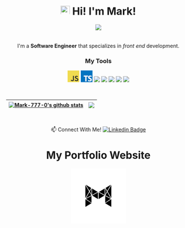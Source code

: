 <h1 align="center"><img src="https://media.giphy.com/media/hvRJCLFzcasrR4ia7z/giphy.gif" width="25px" height="25px"> Hi! I'm Mark!</h1>



<div align='center'>
 
<img  height='300px' src='MarkDaniel-min.gif'/> 
<br>
 <br/>

<p align="center">
  I'm a <strong>Software Engineer</strong>  that specializes in <i>front end</i> development.
<br>



 
### My Tools
<p> 
  
  <a href="https://en.wikipedia.org/wiki/JavaScript" title="JavaScript"><img src="javascript.png" /></a>
  <a href="https://www.typescriptlang.org/" title="TypeScript"><img src="typescript.png" /></a>
  <img src="https://cdn.jsdelivr.net/gh/devicons/devicon@latest/icons/react/react-original.svg" width="35px">
  <img src="https://cdn.jsdelivr.net/gh/devicons/devicon@latest/icons/html5/html5-plain.svg" width="35px">
  <img src="https://cdn.jsdelivr.net/gh/devicons/devicon@latest/icons/css3/css3-plain.svg" width="35px">
  <img src="https://cdn.jsdelivr.net/gh/devicons/devicon@latest/icons/nodejs/nodejs-plain.svg" width="35px">
  <img src="https://cdn.jsdelivr.net/gh/devicons/devicon@latest/icons/git/git-original.svg" width="35px">
  
</p>


</div>

<tr>



<div align="center">
 
 <br/>
 

| <a href="https://github.com/Mark-777-0/github-readme-stats"><img align="center" src="https://github-readme-stats.vercel.app/api?username=Mark-777-0&show_icons=true&include_all_commits=true&theme=algolia&hide_border=true" alt="Mark-777-0's github stats" /></a> | <a href="https://github.com/Mark-777-0/github-readme-stats"><img align="center" src="https://github-readme-stats.vercel.app/api/top-langs/?username=Mark-777-0&layout=compact&theme=algolia&hide_border=true" /></a> |
| ------------- | ------------- |

<br />
  
📫 Connect With Me! [![Linkedin Badge](https://img.shields.io/badge/-MarkDaniel-blue?style=flat-square&logo=Linkedin&logoColor=white&link=https://www.linkedin.com/in/mark-daniel)](www.linkedin.com/in/mark-k-daniel)
 


</div>
 
 <h1 align='center' > My Portfolio Website </h1>
 
<div align='center'>
 
 <a href='https://mark-h-daniel.com' > <img height='150' src='logoBright.png'/> </a>
 

</div>

